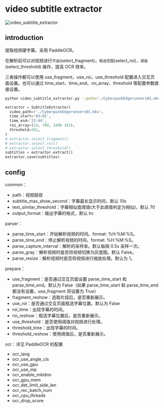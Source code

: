 # video subtitle extractor

![video_subtitle_extractor](assets/video_subtitle_extractor.gif)

## introduction

提取视频硬字幕。采用 PaddleOCR。

在解析前可以对视频进行`节选`(select_fragment)，`框选范围`(select_roi)，`阈值`(select_threshold) 操作，提高 OCR 效率。

三者操作都可以使用 use_fragment，use_roi，use_threshold 配置进入交互页面设置。也可以通过 time_start、time_end、roi_array、threshold 等配置参数直接设置。

```bash
python video_subtitle_extractor.py --path="./CyberpunkEdgerunners01.mkv" --use_fragment=True --use_threshold=True --use_roi=True --r oi_time="3:24"
```

```python
extractor = SubtitleExtractor(
  video_path=r'./CyberpunkEdgerunners01.mkv'，
  time_start='03:01',
  time_end='23:44',
  roi_array=(24, 789, 1896 191),
  threshold=201,
)
# extractor.select_fragment()
# extractor.select_roi()
# extractor.select_threshold()
subtitles = extractor.extract()
extractor.save(subtitles)
```

## config

common：

- path：视频路径
- subtitle_max_show_second：字幕最长显示时间，默认 10s
- text_similar_threshold：字幕相似度阈值(大于此阈值判定为相似)，默认 70
- output_format：输出字幕的格式，默认 lrc

parser：

- parse_time_start：开始解析视频的时间。format: %H:%M:%S。
- parse_time_end：停止解析视频的时间。format: %H:%M:%S。
- parse_capture_interval：解析的采样率。默认每隔 0.5s 采样一次。
- parse_gray：解析视频时是否将视频切换为灰度图。默认 False。
- parse_resize：解析视频时是否将视频进行缩放处理。默认为 1。

prepare：

- use_fragment：是否通过交互页面设置 parse_time_start 和 parse_time_end。默认为 False（如果 parse_time_start 和 parse_time_end 都没有设置，use_fragment 将设置为 True）
- fragment_reshow：选取片段后，是否重新展示。
- use_roi：是否通过交互页面框选字幕位置。默认为 False
- roi_time：出现字幕的时间。
- roi_reshow：框选字幕位置后，是否重新展示。
- use_threshold：是否使用阈值对视频进行处理。
- threshold_time：出现字幕的时间。
- threshold_reshow：使用阈值后，是否重新展示。

ocr：详见 PaddleOCR 的配置

- ocr_lang
- ocr_use_angle_cls
- ocr_use_gpu
- ocr_use_mp
- ocr_enable_mkldnn
- ocr_gpu_mem
- ocr_det_limit_side_len
- ocr_rec_batch_num
- ocr_cpu_threads
- ocr_drop_score



